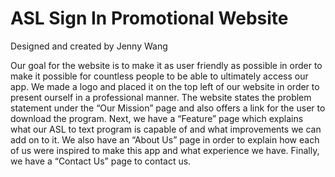 # ASL Sign In Promotional Website 
Designed and created by Jenny Wang 


Our goal for the website is to make it as user friendly as possible in order to make it possible for countless people to be able to ultimately access our app. We made a logo and placed it on the top left of our website in order to present ourself in a professional manner. The website states the problem statement under the “Our Mission” page and also offers a link for the user to download the program. Next, we have a “Feature” page which explains what our ASL to text program is capable of and what improvements we can add on to it. We also have an “About Us” page in order to explain how each of us were inspired to make this app and what experience we have. Finally, we have a “Contact Us” page to contact us. 
